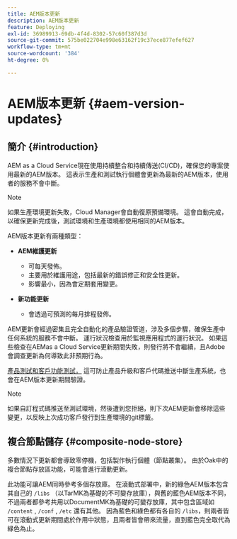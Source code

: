 ```yaml
---
title: AEM版本更新
description: AEM版本更新
feature: Deploying
exl-id: 36989913-69db-4f4d-8302-57c60f387d3d
source-git-commit: 575be022704e998e63162f19c37ece877efef627
workflow-type: tm+mt
source-wordcount: '384'
ht-degree: 0%

---
```



# AEM版本更新 {#aem-version-updates}

## 簡介 {#introduction}

AEM as a Cloud Service現在使用持續整合和持續傳送(CI/CD)，確保您的專案使用最新的AEM版本。 這表示生產和測試執行個體會更新為最新的AEM版本，使用者的服務不會中斷。

>[!NOTE]
>
>如果生產環境更新失敗，Cloud Manager會自動復原預備環境。 這會自動完成，以確保更新完成後，測試環境和生產環境都使用相同的AEM版本。

AEM版本更新有兩種類型：

* **AEM維護更新**

   * 可每天發佈。
   * 主要用於維護用途，包括最新的錯誤修正和安全性更新。
   * 影響最小，因為會定期套用變更。

* **新功能更新**

   * 會透過可預測的每月排程發佈。

AEM更新會經過密集且完全自動化的產品驗證管道，涉及多個步驟，確保生產中任何系統的服務不會中斷。 運行狀況檢查用於監視應用程式的運行狀況。 如果這些檢查在AEMas a Cloud Service更新期間失敗，則發行將不會繼續，且Adobe會調查更新為何導致此非預期行為。

[產品測試和客戶功能測試，](/help/implementing/cloud-manager/overview-test-results.md#functional-testing) 這可防止產品升級和客戶代碼推送中斷生產系統，也會在AEM版本更新期間驗證。

>[!NOTE]
>
>如果自訂程式碼推送至測試環境，然後遭到您拒絕，則下次AEM更新會移除這些變更，以反映上次成功客戶發行到生產環境的git標籤。

## 複合節點儲存 {#composite-node-store}

多數情況下更新都會導致零停機，包括製作執行個體（節點叢集）。 由於Oak中的複合節點存放區功能，可能會進行滾動更新。

此功能可讓AEM同時參考多個存放庫。 在滾動式部署中，新的綠色AEM版本包含其自己的 `/libs` （以TarMK為基礎的不可變存放庫），與舊的藍色AEM版本不同，不過兩者都參考共用以DocumentMK為基礎的可變存放庫，其中包含區域如 `/content` , `/conf` , `/etc` 還有其他。 因為藍色和綠色都有各自的 `/libs`，則兩者皆可在滾動式更新期間處於作用中狀態，且兩者皆會帶來流量，直到藍色完全取代為綠色為止。
